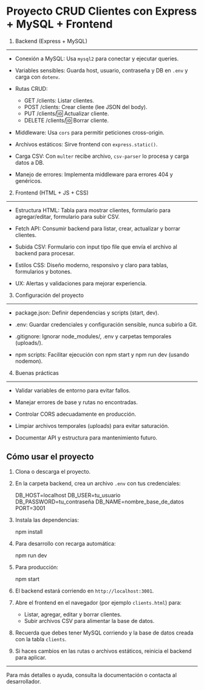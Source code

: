 Proyecto CRUD Clientes con Express + MySQL + Frontend
====================================================

1. Backend (Express + MySQL)
----------------------------

- Conexión a MySQL:
  Usa `mysql2` para conectar y ejecutar queries.

- Variables sensibles:
  Guarda host, usuario, contraseña y DB en `.env` y carga con `dotenv`.

- Rutas CRUD:
  - GET /clients: Listar clientes.
  - POST /clients: Crear cliente (lee JSON del body).
  - PUT /clients/:id: Actualizar cliente.
  - DELETE /clients/:id: Borrar cliente.

- Middleware:
  Usa `cors` para permitir peticiones cross-origin.

- Archivos estáticos:
  Sirve frontend con `express.static()`.

- Carga CSV:
  Con `multer` recibe archivo, `csv-parser` lo procesa y carga datos a DB.

- Manejo de errores:
  Implementa middleware para errores 404 y genéricos.


2. Frontend (HTML + JS + CSS)
-----------------------------

- Estructura HTML:
  Tabla para mostrar clientes, formulario para agregar/editar, formulario para subir CSV.

- Fetch API:
  Consumir backend para listar, crear, actualizar y borrar clientes.

- Subida CSV:
  Formulario con input tipo file que envía el archivo al backend para procesar.

- Estilos CSS:
  Diseño moderno, responsivo y claro para tablas, formularios y botones.

- UX:
  Alertas y validaciones para mejorar experiencia.


3. Configuración del proyecto
-----------------------------

- package.json:
  Definir dependencias y scripts (start, dev).

- .env:
  Guardar credenciales y configuración sensible, nunca subirlo a Git.

- .gitignore:
  Ignorar node_modules/, .env y carpetas temporales (uploads/).

- npm scripts:
  Facilitar ejecución con npm start y npm run dev (usando nodemon).


4. Buenas prácticas
-------------------

- Validar variables de entorno para evitar fallos.

- Manejar errores de base y rutas no encontradas.

- Controlar CORS adecuadamente en producción.

- Limpiar archivos temporales (uploads) para evitar saturación.

- Documentar API y estructura para mantenimiento futuro.


Cómo usar el proyecto
---------------------

1. Clona o descarga el proyecto.

2. En la carpeta backend, crea un archivo `.env` con tus credenciales:

   DB_HOST=localhost
   DB_USER=tu_usuario
   DB_PASSWORD=tu_contraseña
   DB_NAME=nombre_base_de_datos
   PORT=3001

3. Instala las dependencias:

   npm install

4. Para desarrollo con recarga automática:

   npm run dev

5. Para producción:

   npm start

6. El backend estará corriendo en `http://localhost:3001`.

7. Abre el frontend en el navegador (por ejemplo `clients.html`) para:

   - Listar, agregar, editar y borrar clientes.
   - Subir archivos CSV para alimentar la base de datos.

8. Recuerda que debes tener MySQL corriendo y la base de datos creada con la tabla `clients`.

9. Si haces cambios en las rutas o archivos estáticos, reinicia el backend para aplicar.

---

Para más detalles o ayuda, consulta la documentación o contacta al desarrollador.
